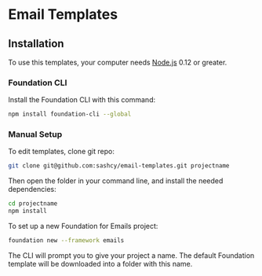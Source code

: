 # Email Templates

## Installation

To use this templates, your computer needs [Node.js](https://nodejs.org/en/) 0.12 or greater. 


### Foundation CLI

Install the Foundation CLI with this command:

```bash
npm install foundation-cli --global
```


### Manual Setup

To edit templates, clone git repo:

```bash
git clone git@github.com:sashcy/email-templates.git projectname
```

Then open the folder in your command line, and install the needed dependencies:

```bash
cd projectname
npm install
```

To set up a new Foundation for Emails project:

```bash
foundation new --framework emails
```

The CLI will prompt you to give your project a name. The default Foundation template will be downloaded into a folder with this name.